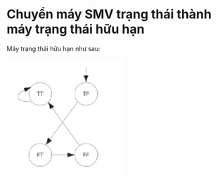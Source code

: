 # Chuyển máy SMV trạng thái thành máy trạng thái hữu hạn
Máy trạng thái hữu hạn như sau:

![graph](./imgs/Section9.4-1.png)
